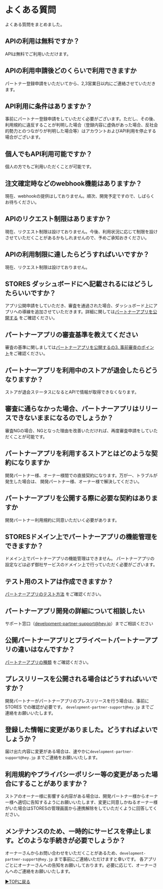 # よくある質問
よくある質問をまとめました。  


## APIの利用は無料ですか？

APIは無料でご利用いただけます。 

## APIの利用申請後どのくらいで利用できますか

パートナー登録申請をいただいてから、2,3営業日以内にご連絡させていただきます。 

## API利用に条件はありますか？
事前にパートナー登録申請をしていただく必要がございます。ただし、その後、利用規約に違反することが判明した場合（登録内容に虚偽があった場合、反社会的勢力とのつながりが判明した場合等）はアカウントおよびAPI利用を停止する場合がございます。 

## 個人でもAPI利用可能ですか？
個人の方でもご利用いただくことが可能です。 

## 注文確定時などのwebhook機能はありますか？
現在、webhookの提供はしておりません。順次、開発予定ですので、しばらくお待ちください。

## APIのリクエスト制限はありますか？

現在、リクエスト制限は設けておりません。今後、利用状況に応じて制限を設けさせていただくことがあるかもしれませんので、予めご承知おきください。 

## APIの利用制限に達したらどうすればいいですか？ 
現在、リクエスト制限は設けておりません。 

## STORES ダッシュボードにへ記載されるにはどうしたらいいですか？ 
アプリ公開申請をしていただき、審査を通過された場合、ダッシュボード上にアプリへの導線を追加させていただきます。詳細に関しては[パートナーアプリを公開する](https://github.com/heyinc/development-partner-docs/blob/master/partner-app-review.md) をご確認ください。

## パートナーアプリの審査基準を教えてください 
審査の基準に関しましては[パートナーアプリを公開するの3. 事前審査のポイント](https://github.com/heyinc/development-partner-docs/blob/master/partner-app-review.md#3-%E4%BA%8B%E5%89%8D%E5%AF%A9%E6%9F%BB%E3%81%AE%E3%83%9D%E3%82%A4%E3%83%B3%E3%83%88)をご確認ください。

## パートナーアプリを利用中のストアが退会したらどうなりますか？
ストアが退会ステータスになるとAPIで情報が取得できなくなります。  

## 審査に通らなかった場合、パートナーアプリはリリースできないままになるのでしょうか？ 
審査NGの場合、NGとなった理由を改善いただければ、再度審査申請をしていただくことが可能です。 

## パートナーアプリを利用するストアとはどのような契約になりますか 
開発パートナー様、オーナー様間での直接契約になります。万が一、トラブルが発生した場合は、 開発パートナー様、オーナー様で解決してください。

## パートナーアプリを公開する際に必要な契約はありますか 
開発パートナー利用規約に同意いただいく必要があります。  

## STORESドメイン上でパートナーアプリの機能管理をできますか？ 
ドメイン上でパートナーアプリの機能管理はできません。 パートナーアプリの設定などは必ず御社サービスのドメイン上で行っていただく必要がございます。 

## テスト用のストアは作成できますか？ 
[パートナーアプリのテスト方法](https://github.com/heyinc/development-partner-docs/blob/master/partner-app.md#%E3%83%91%E3%83%BC%E3%83%88%E3%83%8A%E3%83%BC%E3%82%A2%E3%83%97%E3%83%AA%E3%81%AE%E3%83%86%E3%82%B9%E3%83%88%E6%96%B9%E6%B3%95) をご確認ください。

## パートナーアプリ開発の詳細について相談したい 
サポート窓口（development-partner-support@hey.jp）までご相談ください 

## 公開パートナーアプリとプライベートパートナーアプリの違いはなんですか？ 
[パートナーアプリの種類](https://github.com/heyinc/development-partner-docs/blob/master/partner-app.md#%E3%83%91%E3%83%BC%E3%83%88%E3%83%8A%E3%83%BC%E3%82%A2%E3%83%97%E3%83%AA%E3%81%AE%E7%A8%AE%E9%A1%9E) をご確認ください。

## プレスリリースを公開される場合はどうすればいいですか？ 
開発パートナーがパートナーアプリのプレスリリースを行う場合は、事前に STORES での確認が必要です。 `development-partner-support@hey.jp` までご連絡をお願いいたします。 

## 登録した情報に変更がありました。どうすればよいでしょうか？ 
届け出た内容に変更がある場合は、速やかに`development-partner-support@hey.jp` までご連絡をお願いいたします。

## 利用規約やプライバシーポリシー等の変更があった場合にすることがありますか？ 
ストアのオーナー様に影響する内容がある場合は、開発パートナー様からオーナー様へ適切に告知するようにお願いいたします、変更に同意しかねるオーナー様がいた場合はSTORESの管理画面から連携解除をしていただくように回答してください。

## メンテナンスのため、一時的にサービスを停止します。どのような手続きが必要でしょうか？

 オーナーさんからお問い合わせをいただくことがあるため、`development-partner-support@hey.jp` まで事前にご連絡いただけますと幸いです。
 各アプリごとにオーナーさんへの告知をお願いしております。必要に応じて、オーナーさんへのご連絡をお願いいたします。



[▶︎TOPに戻る](README.md)
